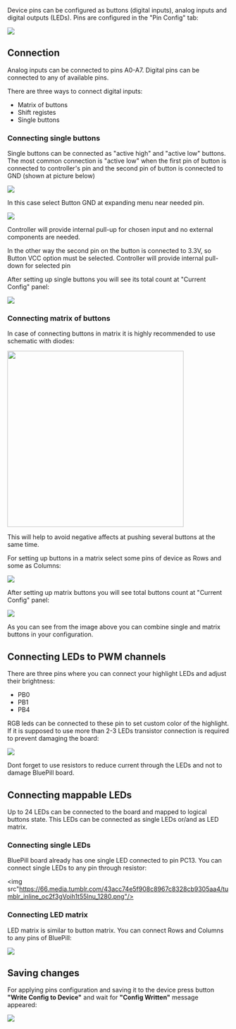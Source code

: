 Device pins can be configured as buttons (digital inputs), analog inputs and digital outputs (LEDs). Pins are configured in the "Pin Config" tab:

![](https://github.com/FreeJoy-Team/FreeJoyConfigurator/blob/master/images/pins_configuration/pins_tab.png)

## Connection

Analog inputs can be connected to pins A0-A7. Digital pins can be connected to any of available pins.

There are three ways to connect digital inputs:

* Matrix of buttons
* Shift registes
* Single buttons

### Connecting single buttons

Single buttons can be connected as "active high" and "active low" buttons. The most common connection is "active low" when the first pin of button is connected to controller's pin and the second pin of button is connected to GND (shown at picture below)

<img src="https://c.radikal.ru/c13/1911/c5/6826d87c904a.png">

In this case select Button GND at expanding menu near needed pin.

<img src="https://c.radikal.ru/c03/1911/46/f4c4703f1e1d.png">

Controller will provide internal pull-up for chosen input and no external components are needed. 

In the other way the second pin on the button is connected to 3.3V, so Button VCC option must be selected. Controller will provide internal pull-down for selected pin

After setting up single buttons you will see its total count at "Current Config" panel:

<img src="https://b.radikal.ru/b08/1911/e9/10018e47dd2f.png">

### Connecting matrix of buttons 

In case of connecting buttons in matrix it is highly recommended to use schematic with diodes:

<img src="https://c.radikal.ru/c17/1911/9e/553f1f221bbd.png" height=400>

This will help to avoid negative affects at pushing several buttons at the same time.

For setting up buttons in a matrix select some pins of device as Rows and some as Columns:

<img src="https://a.radikal.ru/a43/1911/f0/e7ca5db4dbfe.png">

After setting up matrix buttons you will see total buttons count at "Current Config" panel:

<img src="https://d.radikal.ru/d26/1911/4f/bba505ec9957.png">

As you can see from the image above you can combine single and matrix buttons in your configuration.

## Connecting LEDs to PWM channels

There are three pins where you can connect your highlight LEDs and adjust their brightness:

* PB0
* PB1
* PB4 

RGB leds can be connected to these pin to set custom color of the highlight. If it is supposed to use more than 2-3 LEDs transistor connection is required to prevent damaging the board:

<img src="https://b.radikal.ru/b23/2003/84/9e4d4e11d9e5.png"/>

Dont forget to use resistors to reduce current through the LEDs and not to damage BluePill board.

## Connecting mappable LEDs

Up to 24 LEDs can be connected to the board and mapped to logical buttons state. This LEDs can be connected as single LEDs or/and as LED matrix.

### Connecting single LEDs

BluePill board already has one single LED connected to pin PC13. You can connect single LEDs to any pin through resistor:

<img src"https://66.media.tumblr.com/43acc74e5f908c8967c8328cb9305aa4/tumblr_inline_oc2f3gVoih1t55lnu_1280.png"/>

### Connecting LED matrix

LED matrix is similar to button matrix. You can connect Rows and Columns to any pins of BluePill:

<img src="http://robotclass.ru/wp-content/uploads/2016/12/led-matrix-8x8-schema.png"/>


## Saving changes

For applying pins configuration and saving it to the device press button **"Write Config to Device"** and wait for **"Config Written"** message appeared:

<img src="https://d.radikal.ru/d33/2001/03/d9b2a553a823.png"/>